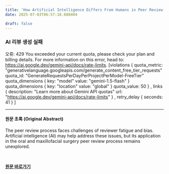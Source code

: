 ```yaml
---
title: 'How Artificial Intelligence Differs From Humans in Peer Review'
date: 2025-07-03T06:57:18.688404

draft: false
---
```


### AI 리뷰 생성 실패
오류: 429 You exceeded your current quota, please check your plan and billing details. For more information on this error, head to: https://ai.google.dev/gemini-api/docs/rate-limits. [violations {
  quota_metric: "generativelanguage.googleapis.com/generate_content_free_tier_requests"
  quota_id: "GenerateRequestsPerDayPerProjectPerModel-FreeTier"
  quota_dimensions {
    key: "model"
    value: "gemini-1.5-flash"
  }
  quota_dimensions {
    key: "location"
    value: "global"
  }
  quota_value: 50
}
, links {
  description: "Learn more about Gemini API quotas"
  url: "https://ai.google.dev/gemini-api/docs/rate-limits"
}
, retry_delay {
  seconds: 41
}
]

---

#### 원문 초록 (Original Abstract)
The peer review process faces challenges of reviewer fatigue and bias. Artificial intelligence (AI) may help address these issues, but its application in the oral and maxillofacial surgery peer review process remains unexplored.

<br>

**[원문 바로가기](https://www.joms.org/article/S0278-2391(25)00187-9/fulltext?rss=yes)**

